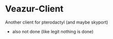 # Veazur-Client
Another client for pterodactyl (and maybe skyport)

- also not done (like legit nothing is done)
